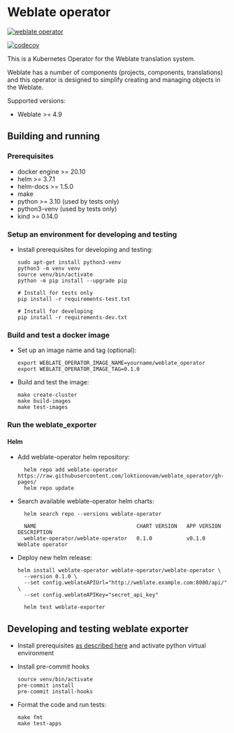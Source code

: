 # Weblate operator

[![weblate operator](https://github.com/loktionovam/weblate_operator/actions/workflows/ci.yml/badge.svg)](https://github.com/loktionovam/weblate_operator/actions/workflows/ci.yml)

[![codecov](https://codecov.io/gh/loktionovam/weblate_operator/branch/main/graph/badge.svg?token=3OWCAKRWEA)](https://codecov.io/gh/loktionovam/weblate_operator)

This is a Kubernetes Operator for the Weblate translation system.

Weblate has a number of components (projects, components, translations) and this operator is designed to simplify creating and managing objects in the Weblate.

Supported versions:

* Weblate >= 4.9

## Building and running

### Prerequisites

* docker engine >= 20.10
* helm >= 3.7.1
* helm-docs >= 1.5.0
* make
* python >= 3.10 (used by tests only)
* python3-venv (used by tests only)
* kind >= 0.14.0

### Setup an environment for developing and testing

* Install prerequisites for developing and testing:

  ```shell
  sudo apt-get install python3-venv
  python3 -m venv venv
  source venv/bin/activate
  python -m pip install --upgrade pip

  # Install for tests only
  pip install -r requirements-test.txt

  # Install for developing
  pip install -r requirements-dev.txt
  ```

### Build and test a docker image

* Set up an image name and tag (optional):

    ```shell
    export WEBLATE_OPERATOR_IMAGE_NAME=yourname/weblate_operator
    export WEBLATE_OPERATOR_IMAGE_TAG=0.1.0
    ```

* Build and test the image:

    ```shell
    make create-cluster
    make build-images
    make test-images
    ```

### Run the weblate_exporter

#### Helm

* Add weblate-operator helm repository:

  ```shell
    helm repo add weblate-operator https://raw.githubusercontent.com/loktionovam/weblate_operator/gh-pages/
    helm repo update
  ```

* Search available weblate-operator helm charts:

  ```shell
    helm search repo --versions weblate-operator

    NAME                             	CHART VERSION	APP VERSION	DESCRIPTION
    weblate-operator/weblate-operator	0.1.0        	v0.1.0     	Weblate operator

  ```

* Deploy new helm release:

  ```shell
  helm install weblate-operator weblate-operator/weblate-operator \
    --version 0.1.0 \
    --set config.weblateAPIUrl="http://weblate.example.com:8080/api/" \
    --set config.weblateAPIKey="secret_api_key"

    helm test weblate-exporter
  ```

## Developing and testing weblate exporter

* Install prerequisites [as described here](#setup-an-environment-for-developing-and-testing) and activate python virtual environment
* Install pre-commit hooks

  ```shell
  source venv/bin/activate
  pre-commit install
  pre-commit install-hooks
  ```

* Format the code and run tests:

  ```shell
  make fmt
  make test-apps
  ```
